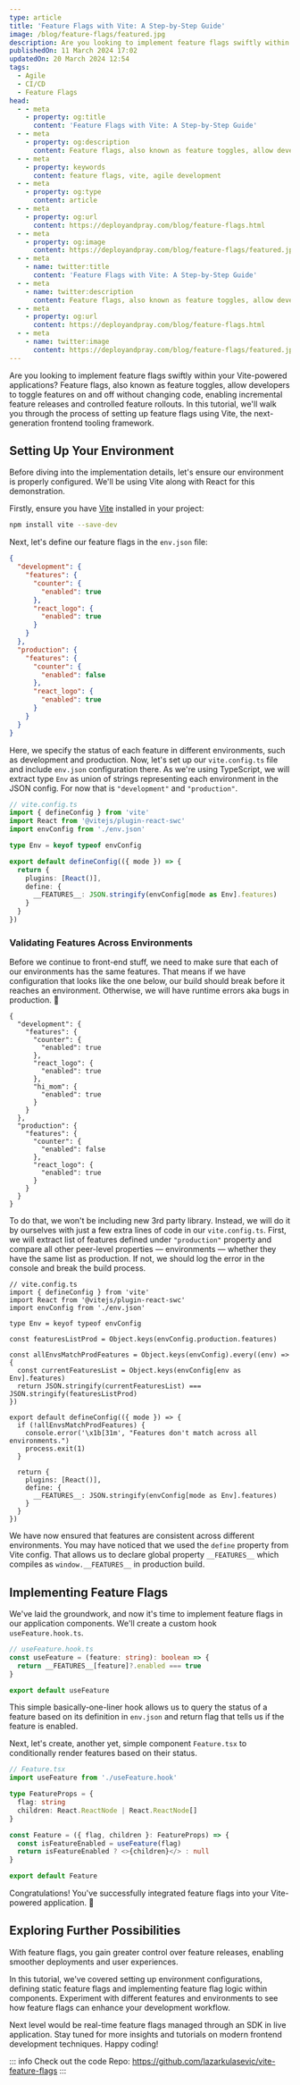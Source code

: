 ```yaml
---
type: article
title: 'Feature Flags with Vite: A Step-by-Step Guide'
image: /blog/feature-flags/featured.jpg
description: Are you looking to implement feature flags swiftly within your Vite-powered applications? Feature flags, also known as feature toggles, allow developers to toggle features on and off without changing code, enabling incremental feature releases and controlled feature rollouts. In this tutorial, we'll walk you through the process of setting up feature flags using Vite, the next-generation frontend tooling framework.
publishedOn: 11 March 2024 17:02
updatedOn: 20 March 2024 12:54
tags:
  - Agile
  - CI/CD
  - Feature Flags
head:
  - - meta
    - property: og:title
      content: 'Feature Flags with Vite: A Step-by-Step Guide'
  - - meta
    - property: og:description
      content: Feature flags, also known as feature toggles, allow developers to toggle features on and off without changing code, enabling incremental feature releases and controlled feature rollouts.
  - - meta
    - property: keywords
      content: feature flags, vite, agile development
  - - meta
    - property: og:type
      content: article
  - - meta
    - property: og:url
      content: https://deployandpray.com/blog/feature-flags.html
  - - meta
    - property: og:image
      content: https://deployandpray.com/blog/feature-flags/featured.jpg
  - - meta
    - name: twitter:title
      content: 'Feature Flags with Vite: A Step-by-Step Guide'
  - - meta
    - name: twitter:description
      content: Feature flags, also known as feature toggles, allow developers to toggle features on and off without changing code, enabling incremental feature releases and controlled feature rollouts.
  - - meta
    - property: og:url
      content: https://deployandpray.com/blog/feature-flags.html
  - - meta
    - name: twitter:image
      content: https://deployandpray.com/blog/feature-flags/featured.jpg
---
```


Are you looking to implement feature flags swiftly within your Vite-powered applications? Feature flags, also known as feature toggles, allow developers to toggle features on and off without changing code, enabling incremental feature releases and controlled feature rollouts. In this tutorial, we'll walk you through the process of setting up feature flags using Vite, the next-generation frontend tooling framework.

## Setting Up Your Environment

Before diving into the implementation details, let's ensure our environment is properly configured. We'll be using Vite along with React for this demonstration.

Firstly, ensure you have [Vite](https://vitejs.dev/) installed in your project:

```bash
npm install vite --save-dev
```

Next, let's define our feature flags in the `env.json` file:

```json
{
  "development": {
    "features": {
      "counter": {
        "enabled": true
      },
      "react_logo": {
        "enabled": true
      }
    }
  },
  "production": {
    "features": {
      "counter": {
        "enabled": false
      },
      "react_logo": {
        "enabled": true
      }
    }
  }
}
```

Here, we specify the status of each feature in different environments, such as development and production. Now, let's set up our `vite.config.ts` file and include `env.json` configuration there. As we're using TypeScript, we will extract type `Env` as union of strings representing each environment in the JSON config. For now that is `"development"` and `"production"`.

```ts
// vite.config.ts
import { defineConfig } from 'vite'
import React from '@vitejs/plugin-react-swc'
import envConfig from './env.json'

type Env = keyof typeof envConfig

export default defineConfig(({ mode }) => {
  return {
    plugins: [React()],
    define: {
      __FEATURES__: JSON.stringify(envConfig[mode as Env].features)
    }
  }
})
```

### Validating Features Across Environments

Before we continue to front-end stuff, we need to make sure that each of our environments has the same features. That means if we have configuration that looks like the one below, our build should break before it reaches an environment. Otherwise, we will have runtime errors aka bugs in production. :hand_over_mouth:

```json{10}
{
  "development": {
    "features": {
      "counter": {
        "enabled": true
      },
      "react_logo": {
        "enabled": true
      },
      "hi_mom": {
        "enabled": true
      }
    }
  },
  "production": {
    "features": {
      "counter": {
        "enabled": false
      },
      "react_logo": {
        "enabled": true
      }
    }
  }
}
```

To do that, we won't be including new 3rd party library. Instead, we will do it by ourselves with just a few extra lines of code in our `vite.config.ts`. First, we will extract list of features defined under `"production"` property and compare all other peer-level properties — environments — whether they have the same list as production. If not, we should log the error in the console and break the build process.

```ts{8-13,16-19}
// vite.config.ts
import { defineConfig } from 'vite'
import React from '@vitejs/plugin-react-swc'
import envConfig from './env.json'

type Env = keyof typeof envConfig

const featuresListProd = Object.keys(envConfig.production.features)

const allEnvsMatchProdFeatures = Object.keys(envConfig).every((env) => {
  const currentFeaturesList = Object.keys(envConfig[env as Env].features)
  return JSON.stringify(currentFeaturesList) === JSON.stringify(featuresListProd)
})

export default defineConfig(({ mode }) => {
  if (!allEnvsMatchProdFeatures) {
    console.error('\x1b[31m', "Features don't match across all environments.")
    process.exit(1)
  }

  return {
    plugins: [React()],
    define: {
      __FEATURES__: JSON.stringify(envConfig[mode as Env].features)
    }
  }
})
```

We have now ensured that features are consistent across different environments. You may have noticed that we used the `define` property from Vite config. That allows us to declare global property `__FEATURES__` which compiles as `window.__FEATURES__` in production build.

## Implementing Feature Flags

We've laid the groundwork, and now it's time to implement feature flags in our application components. We'll create a custom hook `useFeature.hook.ts`.

```ts
// useFeature.hook.ts
const useFeature = (feature: string): boolean => {
  return __FEATURES__[feature]?.enabled === true
}

export default useFeature
```

This simple basically-one-liner hook allows us to query the status of a feature based on its definition in `env.json` and return flag that tells us if the feature is enabled.

Next, let's create, another yet, simple component `Feature.tsx` to conditionally render features based on their status.

```ts
// Feature.tsx
import useFeature from './useFeature.hook'

type FeatureProps = {
  flag: string
  children: React.ReactNode | React.ReactNode[]
}

const Feature = ({ flag, children }: FeatureProps) => {
  const isFeatureEnabled = useFeature(flag)
  return isFeatureEnabled ? <>{children}</> : null
}

export default Feature
```

Congratulations! You've successfully integrated feature flags into your Vite-powered application. :tada:

## Exploring Further Possibilities

With feature flags, you gain greater control over feature releases, enabling smoother deployments and user experiences.

In this tutorial, we've covered setting up environment configurations, defining static feature flags and implementing feature flag logic within components. Experiment with different features and environments to see how feature flags can enhance your development workflow.

Next level would be real-time feature flags managed through an SDK in live application. Stay tuned for more insights and tutorials on modern frontend development techniques. Happy coding!

::: info Check out the code
Repo: https://github.com/lazarkulasevic/vite-feature-flags
:::
